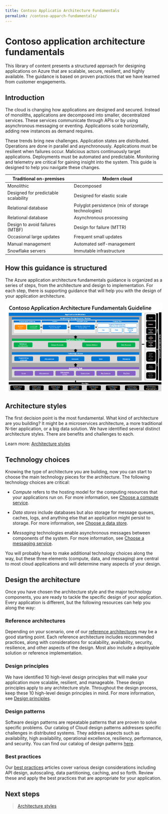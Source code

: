 ```yaml
---
title: Contoso Applicatio Architecture Fundamentals
permalink: /contoso-apparch-fundamentals/
---
```


# Contoso application architecture fundamentals

This library of content presents a structured approach for designing applications on Azure that are scalable, secure, resilient, and highly available. The guidance is based on proven practices that we have learned from customer engagements.

## Introduction

The cloud is changing how applications are designed and secured. Instead of monoliths, applications are decomposed into smaller, decentralized services. These services communicate through APIs or by using asynchronous messaging or eventing. Applications scale horizontally, adding new instances as demand requires.

These trends bring new challenges. Application states are distributed. Operations are done in parallel and asynchronously. Applications must be resilient when failures occur. Malicious actors continuously target applications. Deployments must be automated and predictable. Monitoring and telemetry are critical for gaining insight into the system. This guide is designed to help you navigate these changes.

| Traditional on-premises              	| Modern cloud                                       	|
|--------------------------------------	|----------------------------------------------------	|
| Monolithic                           	| Decomposed                                         	|
| Designed for predictable scalability 	| Designed for elastic scale                         	|
| Relational database                  	| Polyglot persistence (mix of storage technologies) 	|
| Relational database                  	| Asynchronous processing                            	|
| Design to avoid failures (MTBF)      	| Design for failure (MTTR)                          	|
| Occasional large updates             	| Frequent small updates                             	|
| Manual management                    	| Automated self-management                          	|
| Snowflake servers                    	| Immutable infrastructure                           	|

## How this guidance is structured

The Azure application architecture fundamentals guidance is organized as a series of steps, from the architecture and design to implementation. For each step, there is supporting guidance that will help you with the design of your application architecture.

![Diagram that shows the structure of this guide, with the sections of this article represented in a flow diagram.](./images/app.png)

## Architecture styles

The first decision point is the most fundamental. What kind of architecture are you building? It might be a microservices architecture, a more traditional N-tier application, or a big data solution. We have identified several distinct architecture styles. There are benefits and challenges to each.

Learn more: [Architecture styles](architecture-styles)

## Technology choices

Knowing the type of architecture you are building, now you can start to choose the main technology pieces for the architecture. The following technology choices are critical:

- *Compute* refers to the hosting model for the computing resources that your applications run on. For more information, see [Choose a compute service](technology-choices/compute-decision-tree-content).

- *Data stores* include databases but also storage for message queues, caches, logs, and anything else that an application might persist to storage. For more information, see [Choose a data store](technology-choices/data-store-decision-tree).

- *Messaging* technologies enable asynchronous messages between components of the system. For more information, see [Choose a messaging service](./technology-choices/messaging/).

You will probably have to make additional technology choices along the way, but these three elements (compute, data, and messaging) are central to most cloud applications and will determine many aspects of your design.

## Design the architecture

Once you have chosen the architecture style and the major technology components, you are ready to tackle the specific design of your application. Every application is different, but the following resources can help you along the way:

### Reference architectures

Depending on your scenario, one of our [reference architectures](../reference-architectures/architectures/?filter=reference-architecture) may be a good starting point. Each reference architecture includes recommended practices, along with considerations for scalability, availability, security, resilience, and other aspects of the design. Most also include a deployable solution or reference implementation.

### Design principles

We have identified 10 high-level design principles that will make your application more scalable, resilient, and manageable. These design principles apply to any architecture style. Throughout the design process, keep these 10 high-level design principles in mind. For more information, see [Design principles](./design-principles/).

### Design patterns

Software design patterns are repeatable patterns that are proven to solve specific problems. Our catalog of Cloud design patterns addresses specific challenges in distributed systems. They address aspects such as availability, high availability, operational excellence, resiliency, performance, and security. You can find our catalog of design patterns [here](../patterns/).

### Best practices

Our [best practices](../best-practices/) articles cover various design considerations including API design, autoscaling, data partitioning, caching, and so forth. Review these and apply the best practices that are appropriate for your application.

## Next steps


> [Architecture styles](./architecture-styles/)
